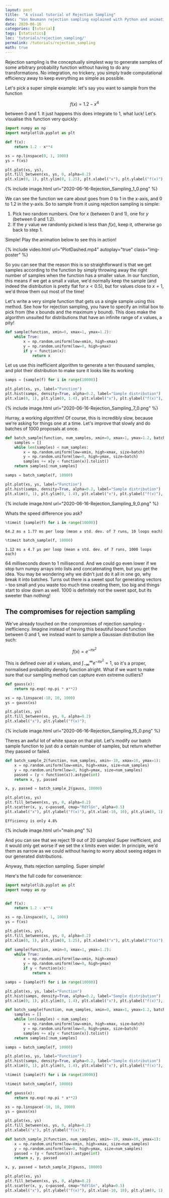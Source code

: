 ```yaml
---
layout: post
title:  "A visual tutorial of Rejection Sampling"
desc: "Von Neumann rejection sampling explained with Python and animations."
date: 2020-06-16
categories: [tutorial]
tags: [statistics]
loc: 'tutorials/rejection_sampling/'
permalink: /tutorials/rejection_sampling
math: true
---
```



Rejection sampling is the conceptually simplest way to generate samples of some arbitrary probability function without having to do any transformations. No integration, no trickery, you simply trade computational efficiency away to keep everything as simple as possible.

Let's pick a super simple example: let's say you want to sample from the function

$$ f(x) = 1.2 - x^4 $$ 

between 0 and 1. It just happens this does integrate to 1, what luck! Let's visualise this function very quickly:


```python
import numpy as np
import matplotlib.pyplot as plt

def f(x):
    return 1.2 - x**4

xs = np.linspace(0, 1, 1000)
ys = f(xs)

plt.plot(xs, ys), 
plt.fill_between(xs, ys, 0, alpha=0.2)
plt.xlim(0, 1), plt.ylim(0, 1.25), plt.xlabel("x"), plt.ylabel("f(x)");
```


{% include image.html url="2020-06-16-Rejection_Sampling_1_0.png"  %}

We can see the function we care about goes from 0 to 1 in the x-axis, and 0 to 1.2 in the y-axis. So to sample from it using rejection sampling is simple:

1. Pick two random numbers. One for $x$ (between 0 and 1), one for $y$ (between 0 and 1.2).
2. If the $y$ value we randomly picked is less than $f(x)$, keep it, otherwise go back to step 1.

Simple! Play the animation below to see this in action!





{% include video.html url="PlotDashed.mp4" autoplay="true" class="img-poster" %}



So you can see that the reason this is so straightforward is that we get samples according to the function by simply throwing away the right number of samples when the function has a smaller value. In our function, this means if we get a small $x$ value, we'd normally keep the sample (and indeed the distribution is pretty flat for $x<0.5$), but for values close to $x=1$, we'd throw them out most of the time!

Let's write a very simple function that gets us a single sample using this method. See how for rejection sampling, you have to specify an initial box to pick from (the x bounds and the maximum y bound). This does make the algorithm unsuited for distributions that have an infinite range of $x$ values, a pity!


```python
def sample(function, xmin=0, xmax=1, ymax=1.2):
    while True:
        x = np.random.uniform(low=xmin, high=xmax)
        y = np.random.uniform(low=0, high=ymax)
        if y < function(x):
            return x
```

Let us use this inefficient algorithm to generate a ten thousand samples, and plot their distribution to make sure it looks like its working


```python
samps = [sample(f) for i in range(10000)]

plt.plot(xs, ys, label="Function")
plt.hist(samps, density=True, alpha=0.2, label="Sample distribution")
plt.xlim(0, 1), plt.ylim(0, 1.4), plt.xlabel("x"), plt.ylabel("f(x)"), plt.legend();
```


{% include image.html url="2020-06-16-Rejection_Sampling_7_0.png"  %}

Hurray, a working algorithm! Of course, this is incredibly slow, because we're asking for things one at a time. Let's improve that slowly and do batches of 1000 proposals at once.


```python
def batch_sample(function, num_samples, xmin=0, xmax=1, ymax=1.2, batch=1000):
    samples = []
    while len(samples) < num_samples:
        x = np.random.uniform(low=xmin, high=xmax, size=batch)
        y = np.random.uniform(low=0, high=ymax, size=batch)
        samples += x[y < function(x)].tolist()
    return samples[:num_samples]

samps = batch_sample(f, 10000)

plt.plot(xs, ys, label="Function")
plt.hist(samps, density=True, alpha=0.2, label="Sample distribution")
plt.xlim(0, 1), plt.ylim(0, 1.4), plt.xlabel("x"), plt.ylabel("f(x)"), plt.legend();
```


{% include image.html url="2020-06-16-Rejection_Sampling_9_0.png"  %}

Whats the speed difference you ask?


```python
%timeit [sample(f) for i in range(10000)]
```

    64.2 ms ± 1.77 ms per loop (mean ± std. dev. of 7 runs, 10 loops each)
    


```python
%timeit batch_sample(f, 10000)
```

    1.12 ms ± 4.7 µs per loop (mean ± std. dev. of 7 runs, 1000 loops each)
    

64 milliseconds down to 1 millisecond. And we could go even lower if we stop turn numpy arrays into lists and concatenating them, but you get the idea. You may be wondering why we didn't just do it all in one go, why break it into batches. Turns out there is a sweet spot for generating vectors - too small and you waste too much time creating them, too big and things start to slow down as well. 1000 is definitely not the sweet spot, but its sweeter than nothing!

## The compromises for rejection sampling

We've already touched on the compromises of rejection sampling - inefficiency. Imagine instead of having this beautiful bound function between 0 and 1, we instead want to sample a Gaussian distribution like such:

$$ f(x) = e^{-\pi x^2} $$

This is defined over all $x$ values, and $\int_{-\infty}^{\infty} e^{-\pi x^2} = 1$, so it's a proper, normalised probability density function alright. What if we want to make sure that our sampling method can capture even extreme outliers?


```python
def gauss(x):
    return np.exp(-np.pi * x**2)

xs = np.linspace(-10, 10, 1000)
ys = gauss(xs)

plt.plot(xs, ys)
plt.fill_between(xs, ys, 0, alpha=0.2)
plt.xlabel("x"), plt.ylabel("f(x)");
```


{% include image.html url="2020-06-16-Rejection_Sampling_15_0.png"  %}

Theres an awful lot of white space on that plot. Let's modify our batch sample function to just do a certain number of samples, but return whether they passed or failed.


```python
def batch_sample_2(function, num_samples, xmin=-10, xmax=10, ymax=1):
    x = np.random.uniform(low=xmin, high=xmax, size=num_samples)
    y = np.random.uniform(low=0, high=ymax, size=num_samples)
    passed = (y < function(x)).astype(int)
    return x, y, passed

x, y, passed = batch_sample_2(gauss, 10000)

plt.plot(xs, ys)
plt.fill_between(xs, ys, 0, alpha=0.2)
plt.scatter(x, y, c=passed, cmap="RdYlGn", alpha=0.5)
plt.xlabel("x"), plt.ylabel("f(x)"), plt.xlim(-10, 10), plt.ylim(0, 1);

```

    Efficiency is only 4.8%
    


{% include image.html url="main.png"  %}


And you can see that we reject 19 out of 20 samples! Super inefficient, and it would only get worse if we set the x limits even wider. In principle, we'd them as narrow as we could without having to worry about seeing edges in our generated distributions.

Anyway, thats rejection sampling. Super simple!

Here's the full code for convenience:

```python
import matplotlib.pyplot as plt
import numpy as np


def f(x):
    return 1.2 - x**4

xs = np.linspace(0, 1, 1000)
ys = f(xs)

plt.plot(xs, ys), 
plt.fill_between(xs, ys, 0, alpha=0.2)
plt.xlim(0, 1), plt.ylim(0, 1.25), plt.xlabel("x"), plt.ylabel("f(x)");

def sample(function, xmin=0, xmax=1, ymax=1.2):
    while True:
        x = np.random.uniform(low=xmin, high=xmax)
        y = np.random.uniform(low=0, high=ymax)
        if y < function(x):
            return x

samps = [sample(f) for i in range(10000)]

plt.plot(xs, ys, label="Function")
plt.hist(samps, density=True, alpha=0.2, label="Sample distribution")
plt.xlim(0, 1), plt.ylim(0, 1.4), plt.xlabel("x"), plt.ylabel("f(x)"), plt.legend();

def batch_sample(function, num_samples, xmin=0, xmax=1, ymax=1.2, batch=1000):
    samples = []
    while len(samples) < num_samples:
        x = np.random.uniform(low=xmin, high=xmax, size=batch)
        y = np.random.uniform(low=0, high=ymax, size=batch)
        samples += x[y < function(x)].tolist()
    return samples[:num_samples]

samps = batch_sample(f, 10000)

plt.plot(xs, ys, label="Function")
plt.hist(samps, density=True, alpha=0.2, label="Sample distribution")
plt.xlim(0, 1), plt.ylim(0, 1.4), plt.xlabel("x"), plt.ylabel("f(x)"), plt.legend();

%timeit [sample(f) for i in range(10000)]

%timeit batch_sample(f, 10000)

def gauss(x):
    return np.exp(-np.pi * x**2)

xs = np.linspace(-10, 10, 1000)
ys = gauss(xs)

plt.plot(xs, ys)
plt.fill_between(xs, ys, 0, alpha=0.2)
plt.xlabel("x"), plt.ylabel("f(x)");

def batch_sample_2(function, num_samples, xmin=-10, xmax=10, ymax=1):
    x = np.random.uniform(low=xmin, high=xmax, size=num_samples)
    y = np.random.uniform(low=0, high=ymax, size=num_samples)
    passed = (y < function(x)).astype(int)
    return x, y, passed

x, y, passed = batch_sample_2(gauss, 10000)

plt.plot(xs, ys)
plt.fill_between(xs, ys, 0, alpha=0.2)
plt.scatter(x, y, c=passed, cmap="RdYlGn", alpha=0.5)
plt.xlabel("x"), plt.ylabel("f(x)"), plt.xlim(-10, 10), plt.ylim(0, 1);


```

